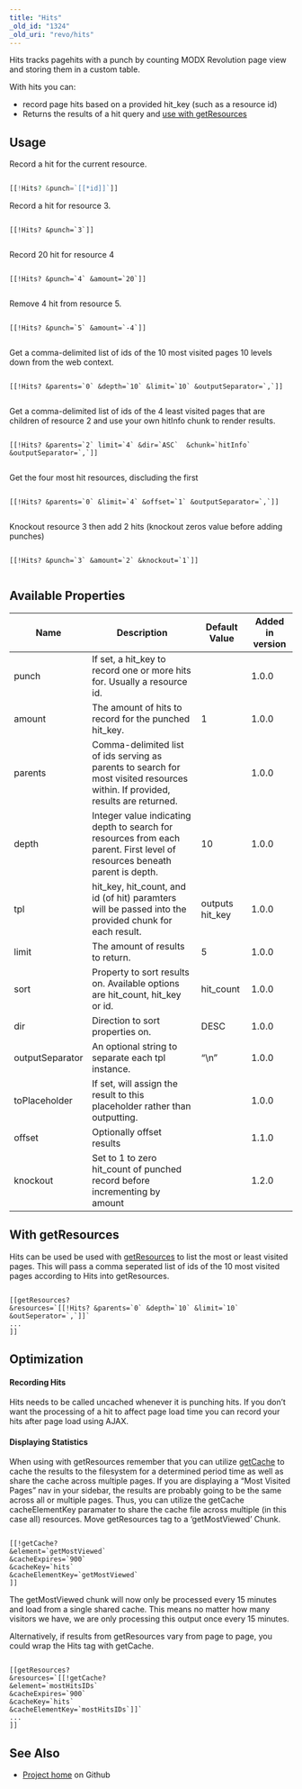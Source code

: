 ```yaml
---
title: "Hits"
_old_id: "1324"
_old_uri: "revo/hits"
---
```


Hits tracks pagehits with a punch by counting MODX Revolution page view and storing them in a custom table.

With hits you can:

- record page hits based on a provided hit\_key (such as a resource id)
- Returns the results of a hit query and [use with getResources]([[~[[*id]]]]#with-getresources)

## Usage

Record a hit for the current resource.

 ``` php 

[[!Hits? &punch=`[[*id]]`]]


```

Record a hit for resource 3.

 ```

[[!Hits? &punch=`3`]]


```

Record 20 hit for resource 4

 ```

[[!Hits? &punch=`4` &amount=`20`]]


```

Remove 4 hit from resource 5.

 ```

[[!Hits? &punch=`5` &amount=`-4`]]


```

Get a comma-delimited list of ids of the 10 most visited pages 10 levels down from the web context.

 ```

[[!Hits? &parents=`0` &depth=`10` &limit=`10` &outputSeparator=`,`]]


```

Get a comma-delimited list of ids of the 4 least visited pages that are children of resource 2 and use your own hitInfo chunk to render results.

 ```

[[!Hits? &parents=`2` limit=`4` &dir=`ASC`  &chunk=`hitInfo` &outputSeparator=`,`]]


```

Get the four most hit resources, discluding the first

 ```

[[!Hits? &parents=`0` &limit=`4` &offset=`1` &outputSeparator=`,`]]


```

Knockout resource 3 then add 2 hits (knockout zeros value before adding punches)

 ```

[[!Hits? &punch=`3` &amount=`2` &knockout=`1`]]


```

## Available Properties

 | Name | Description | Default Value | Added in version |
|------|-------------|---------------|------------------|
| punch | If set, a hit\_key to record one or more hits for. Usually a resource id. |  | 1.0.0 |
| amount | The amount of hits to record for the punched hit\_key. | 1 | 1.0.0 |
| parents | Comma-delimited list of ids serving as parents to search for most visited resources within. If provided, results are returned. |  | 1.0.0 |
| depth | Integer value indicating depth to search for resources from each parent. First level of resources beneath parent is depth. | 10 | 1.0.0 |
| tpl | hit\_key, hit\_count, and id (of hit) paramters will be passed into the provided chunk for each result. | outputs hit\_key | 1.0.0 |
| limit | The amount of results to return. | 5 | 1.0.0 |
| sort | Property to sort results on. Available options are hit\_count, hit\_key or id. | hit\_count | 1.0.0 |
| dir | Direction to sort properties on. | DESC | 1.0.0 |
| outputSeparator | An optional string to separate each tpl instance. | “\\n” | 1.0.0 |
| toPlaceholder | If set, will assign the result to this placeholder rather than outputting. |  | 1.0.0 |
| offset | Optionally offset results |  | 1.1.0 |
| knockout | Set to 1 to zero hit\_count of punched record before incrementing by amount |  | 1.2.0 |

## With getResources

Hits can be used be used with [getResources](http://rtfm.modx.com/display/ADDON/getResources) to list the most or least visited pages. This will pass a comma seperated list of ids of the 10 most visited pages according to Hits into getResources.

 ```

[[getResources?
&resources=`[[!Hits? &parents=`0` &depth=`10` &limit=`10` &outSeperator=`,`]]`
...
]]

```

## Optimization

#### Recording Hits

Hits needs to be called uncached whenever it is punching hits. If you don’t want the processing of a hit to affect page load time you can record your hits after page load using AJAX.

#### Displaying Statistics

When using with getResources remember that you can utilize [getCache](https://github.com/opengeek/getCache/wiki) to cache the results to the filesystem for a determined period time as well as share the cache across multiple pages. If you are displaying a “Most Visited Pages” nav in your sidebar, the results are probably going to be the same across all or multiple pages. Thus, you can utilize the getCache cacheElementKey paramater to share the cache file across multiple (in this case all) resources. Move getResources tag to a ‘getMostViewed’ Chunk.

 ```

[[!getCache?
&element=`getMostViewed`
&cacheExpires=`900`
&cacheKey=`hits`
&cacheElementKey=`getMostViewed`
]]

```

The getMostViewed chunk will now only be processed every 15 minutes and load from a single shared cache. This means no matter how many visitors we have, we are only processing this output once every 15 minutes.

Alternatively, if results from getResources vary from page to page, you could wrap the Hits tag with getCache.

 ```

[[getResources?
&resources=`[[!getCache?
&element=`mostHitsIDs`
&cacheExpires=`900`
&cacheKey=`hits`
&cacheElementKey=`mostHitsIDs`]]`
...
]]

```

## See Also

- [Project home](https://github.com/jpdevries/hits) on Github